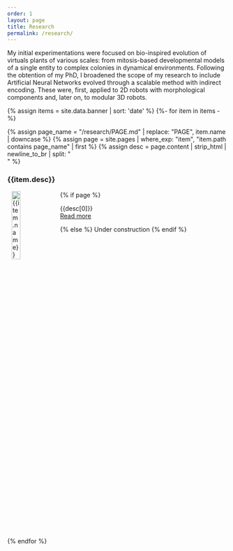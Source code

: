 ```yaml
---
order: 1
layout: page
title: Research
permalink: /research/
---
```


My initial experimentations were focused on bio-inspired evolution of virtuals plants of various scales: from mitosis-based developmental models of a single entity to complex colonies in dynamical environments.
Following the obtention of my PhD, I broadened the scope of my research to include Artificial Neural Networks evolved through a scalable method with indirect encoding.
These were, first, applied to 2D robots with morphological components and, later on, to modular 3D robots.

{% assign items = site.data.banner | sort: 'date' %}
{%- for item in items -%}

{% assign page_name = "/research/PAGE.md" | replace: "PAGE", item.name | downcase %}
{% assign page = site.pages | where_exp: "item", "item.path contains page_name" | first %}
{% assign desc = page.content | strip_html | newline_to_br | split: "<br />" %}

<h3>{{item.desc}}</h3>

<div>
<img src="{{baseurl}}{{item.src}}" alt="{{item.name}}" width="20%" align="left" hspace="2%"/>

{% if page %}
<p>
{{desc[0]}}
<br />
<a href="{{page.url}}">Read more</a>
</p>
{% else %}
Under construction
{% endif %}

<div>
<div style="clear: both"></div>

{% endfor %}

